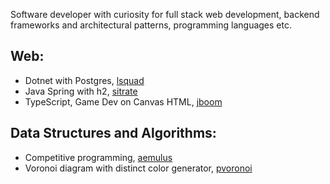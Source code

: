 Software developer with curiosity for full stack web development, backend frameworks and architectural patterns, programming languages etc.

## Web:
- Dotnet with Postgres, [lsquad](https://github.com/loop614/lsquad)
- Java Spring with h2, [sitrate](https://github.com/loop614/sitrate)
- TypeScript, Game Dev on Canvas HTML, [jboom](https://github.com/loop614/jboom)

## Data Structures and Algorithms:
- Competitive programming, [aemulus](https://github.com/loop614/aemulus)
- Voronoi diagram with distinct color generator, [pvoronoi](https://github.com/loop614/pvoronoi)
